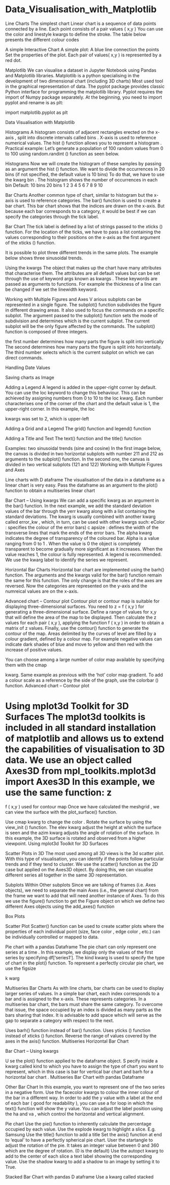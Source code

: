 # Data_Visualisation_with_Matplotlib

Line Charts
The simplest chart
Linear chart is a sequence of data points connected by a line.
Each point consists of a pair values
(
x,y
)
You can use the 
color
 and 
linestyle
 kwargs to define the stroke.
The table below presents the different colour codes

A simple Interactive Chart
A simple plot: A blue line connection the points
Set the properties of the plot. Each pair of values(
x,y
) is represented by a red dot.

Matplotlib
We can visualise a dataset 
in 
Jupyter
 Notebook using Pandas and Matplotlib libraries.
Matplotlib
 is a python specialising in the development of two dimensional chart (including 3D charts)
Most used tool in the graphical representation of data.
The 
pyplot
 package provides classic Python interface for programming the 
matplotlib
 library.
Pyplot requires the import of 
Numpy
 package separately.
At the beginning, you need to import pyplot and rename is as plt:
		
import matplotlib.pyplot as plt

Data Visualisation with Matplotlib

Histograms
A histogram consists of adjacent rectangles erected on the 
x-axis
, split into discrete intervals called 
bins
. X-axis is used to reference numerical values.
The 
hist
()
function allows you to represent a histogram
.
Practical example: 
Let’s generate a population of 100 random values from 0 to 100 using 
random.randint
() 
function as seen below. 

Histograms
Now we will create the histogram of these samples by passing as an argument the 
hist
() 
function.
We want to divide the occurrences in 20 bins (if not specified, the default value is 10 bins)
To do that, we have to use the kwarg 
bin
.
The histogram shows the number of occurrences in each bin
Default: 10 bins
20 bins
1
2
3
4
5
6
7
8
9
10

Bar Charts
Another common type of chart, similar to histogram but the x-axis is used to reference categories.
The 
bar() 
function is used to create a bar chart.
This bar chart shows that the indices are drawn on the x-axis. But because each bar corresponds to a category, it would be best if we can specify the categories through the tick label.

Bar Chart
The tick label is defined by a list of strings passed to the 
xticks
() 
function.
For the location of the ticks, we have to pass a list containing the values corresponding to their positions on the x-axis as the first argument of the 
xticks
() function.

It is possible to plot three different trends in the same plots.
The example below shows three sinusoidal trends.

Using the kwargs
The object that makes up the chart have many attributes that characterise them. The attributes are all default values but can be set through the use of 
keyword args 
known as 
kwargs
.
These keywords are passed as arguments to functions.
For example the thickness of a line can be changed if we set the 
linewidth
 keyword.

Working with Multiple Figures and Axes
V
arious subplots can be represented in a single figure.
The 
subplot() 
function subdivides the figure in different drawing areas. It also used to focus the commands on a specific subplot.
The argument passed to the 
subplot() 
function sets the mode of subdivision and determines which is the current subplot. The 
current subplot 
will be the only figure affected by the commands.
The 
subplot() 
function is composed of three integers.
 
the first number determines how many parts the figure is split into vertically
The second determines how many parts the figure is split into horizontally.
The third number selects which is the current subplot on which we can direct commands.

Handling Date Values

Saving charts as Image

Adding a Legend
A legend is added in the upper-right corner by default.
You can use the 
loc
 keyword to change this behaviour. This can be achieved by assigning numbers from 0 to 10 to the 
loc
 kwarg. Each number characterises one of the corner of the chart and the default value is 1, the upper-right corner.
In this example, the 
loc
 
kwargs was set to 2, which is upper-left

Adding a Grid and a Legend
The 
grid() 
function and 
legend() 
function

Adding a Title and Text
The 
text() 
function and the 
title() 
function

Examples: two sinusoidal trends (sine and cosine)
In the first image below, the canvas is divided in two horizontal subplots with number 
211
 and 
212
 as arguments to the 
subplot() 
function.
In the second one, the canvas is divided in two vertical subplots (121 and 122)
Working with Multiple Figures and Axes

Line charts with 
D
ataframe
The visualisation of the data in a 
dataframe
 as a linear chart is very easy.
Pass 
the 
dataframe
 as an argument to the plot() function to obtain a 
multiseries
 linear chart

Bar Chart – Using kwargs
We can add a specific kwarg as an argument in the 
bar() 
function.
In the next example, we add the standard deviation values of the bar through the 
yerr
 kwarg along with a list containing the standard deviations.
The kwarg is usually combined with another kwarg called 
error_kw
, which, in turn, can be used with other kwargs such: 
eColor
: specifies the colour of the error bars)
c
apsize
: defines the width of the transverse lines that mark the ends of the error bars.
The 
alpha
 kwarg indicates the degree of transparency of the coloured bar. Alpha is a value ranging from
 0 
to 
1
. When the value is 0 the object is completely transparent to become gradually more significant as it increases. When the value reaches 1, the colour is fully represented.
A legend is recommended. We use the kwarg 
label
 to identify the series we represent.

Horizontal Bar Charts
Horizontal bar chart are implemented using the 
barh() 
function.
The arguments and the kwargs valid for the bar() function remain the same for this function.
The only change is that the roles of the axes are reversed. Now the categories are represented on the y-axis and the 
numreical
 values are on the x-axis.

Advanced chart – Contour plot
Contour plot or contour map is suitable for displaying three-dimensional surfaces.
You need to 
z =
f
(
x,y
) 
for generating a three-dimensional surface.
Define a range of  values for 
x,y
 that will define the area of the map to be displayed.
Then calculate the z values for each pair 
(
x,y
), 
applying the function 
f
(
x,y
) 
in order to obtain a matrix of z values.
Finally, use the 
contour() 
function to generate the contour of the map.
Areas delimited by the curves of level are filled by a colour gradient, defined by a colour map. For example negative values can indicate dark shades of blue and move to yellow and then red with the increase of positive values.

You can choose among a large number of 
color
 map available by specifying them with the 
cmap
 
kwarg.
Same example as previous with the ‘hot’ 
color
 map gradient.
To add a colour scale as a reference by the side of the graph, use the 
colorbar
() 
function.
Advanced chart – Contour plot

Using mplot3d Toolkit for 3D Surfaces
The mplot3d 
toolkits is included in all standard installation of 
matplotlib
 and allows us to extend the capabilities of visualisation to 3D data.
We use an object 
called 
Axes3D
from 
mpl_toolkits.mplot3d import Axes3D
In this example, we use the same function: 
z 
=
f
(
x,y
)
used for contour map
Once we have calculated the 
meshgrid
, we can view the surface with the 
plot_surface() 
function.

Use 
cmap
 kwarg to change the 
color
. Rotate the surface by using the 
view_init
() 
function.
The 
elev
 kwarg adjust the height at which the surface is seen and the 
azim
 kwarg adjusts the angle of rotation of the 
surface.
In this example, the 3D surface is rotated and observed from a higher viewpoint.
Using mplot3d Toolkit for 3D Surfaces

Scatter Plots in 3D
The most used among all 3D views is the 3d scatter plot. With this type of visualisation, you can identify if the points follow particular trends and if they tend to cluster.
We use the 
scatter() 
function as the 2D case but applied on the Axes3D object. By doing this, we can visualise different series all together in the same 3D representation.

Subplots Within Other subplots
Since we are talking of frames (i.e. Axes objects), we need to separate the main Axes (i.e., the general chart) from the frame we want to add that will need another instance of Axes.
To do this we use the 
figure() 
function to get the Figure object on which we define two different Axes objects using the 
add_axes() 
function

Box Plots

Scatter Plot
Scatter() 
function 
can be used to create scatter plots where the properties of each individual point (size, face 
color
, edge 
color
, etc.) can be individually controlled or mapped to data.

Pie chart with a pandas 
Dataframe
The pie chart can only represent 
one series at a time
.
In this example, we display only the values of the first series by specifying 
df[‘series1’].
The 
kind
 kwarg is used to specify the type of chart in the 
plot() 
function.
To represent a perfectly circular pie chart, we use the 
figsize
 
k
warg

Multiseries
 Bar Charts
As with line charts, bar charts can be used to display larger series of values.
In a simple bar chart, each index corresponds to a bar and is assigned to the x-axis. These represents categories.
In a 
multiseries
 bar chart, the bars must share the same category.
To overcome that issue, the space occupied by an index is divided as many parts as the bars sharing that index.
It is advisable to add space which will serve as the gap to separate a category with respect to the next.

Uses 
barh() 
function instead of 
bar() 
function.
Uses 
yticks
() 
function instead of 
xticks
() 
function.
Reverse the range of values covered by the axes in the 
axis() 
function.
Multiseries
 Horizontal Bar Chart

Bar Chart – Using kwargs

U
se the 
plot() 
function applied to the 
dataframe
 object.
S
pecify inside a kwarg called 
kind
 to which you have to assign the type of chart you want to represent, which in this case is 
bar 
for vertical bar chart and 
barh
 for a horizontal bar chart
.
Multiseries
 Bar Chart with pandas 
Dataframe

Other Bar Chart
In this example, you want to represent one of the two series in a negative form.
Use the 
facecolor
 kwargs to colour the inner colour of the bar in a different way.
In order to add the 
y 
value with a label at the end of each bar (
good for readability
), you can use a 
for loop 
in which the 
text() 
function will show the 
y
 value. 
You can adjust the label position using the 
ha
 and 
va
, which control the horizontal and vertical alignment.

Pie chart
Use the 
pie() 
function to inherently calculate the percentage occupied by each value.
Use the 
explode
 kwarg to highlight a slice. E.g. Samsung
Use the 
title() 
function to add a title
Set the 
axis() 
function at end to ‘equal’ to have a perfectly spherical pie chart.
User the 
startangle
 to adjust the rotation of the pie. It takes an integer value between 0 and 360 which are the degree of rotation. (0 is the default)
Use the 
autopct
 kwarg to add to the center of each slice a text label showing the corresponding value.
Use the 
shadow
 kwarg to add a shadow to an image by setting it to True.

Stacked Bar Chart with pandas 
D
ataframe
Use a kwarg called 
stacked

